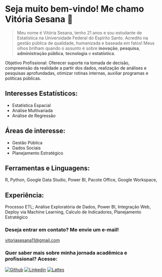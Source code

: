# Seja muito bem-vindo! Me chamo Vitória Sesana 🤩

 > Meu nome é Vitória Sesana, tenho 21 anos e sou estudante de Estatística na Universidade Federal do Espírito Santo. Acredito na gestão pública de qualidade, humanizada e baseada em fatos! Meus olhos brilham quando o assunto é sobre **inovação**, **pesquisa**, **administração pública**, **tecnologia** e **estatística**.

Objetivo Profissional: Oferecer suporte na tomada de decisão, compreensão da realidade a partir dos dados, realização de análises e pesquisas aprofundadas, otimizar rotinas internas, auxiliar programas e políticas públicas. 

## Interesses Estatísticos:
- Estatística Espacial
- Análise Multivariada
- Análise de Regressão 

## Áreas de interesse:
- Gestão Pública
- Dados Sociais
- Planejamento Estratégico

## Ferramentas e Linguagens: 
R, Python, Google Data Studio, Power BI, Pacote Office, Google Workspace, 

## Experiência: 
Processo ETL; Análise Exploratória de Dados, Power BI, Integração Web, Deploy via Machine Learning, Calculo de Indicadores, Planejamento Estratégico

### Deseja entrar em contato? Me envie um e-mail!
vitoriasesana11@gmail.com

### Quer saber mais sobre minha jornada acadêmica e profissional? Acesse:

[![Github](https://img.shields.io/badge/-Github-000?style=flat&logo=Github&logoColor=white)](https://github.com/virrotinha)
[![Linkedin](https://img.shields.io/badge/-LinkedIn-blue?style=flat&logo=Linkedin&logoColor=white)](https://www.linkedin.com/in/vit%C3%B3ria-sesana-836035174/)
[![Lattes](https://img.shields.io/badge/Lattes-teste?logo=Latts&logoColor=%23355f84&color=%23355f84)](https://lattes.cnpq.br/0581379603381022)



